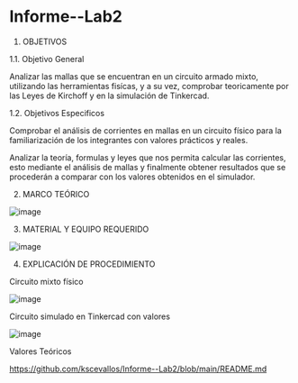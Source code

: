 # Informe--Lab2
1. OBJETIVOS

1.1. Objetivo General

Analizar las mallas que se encuentran en un circuito armado mixto, utilizando las herramientas fisícas, y a su vez, comprobar teoricamente por las Leyes de Kirchoff y en la simulación de Tinkercad.

1.2. Objetivos Especificos

Comprobar el análisis de corrientes en mallas en un circuito físico para la familiarización de los integrantes con valores prácticos y reales.

Analizar la teoría, formulas y leyes que nos permita calcular las corrientes, esto mediante el análisis de mallas y finalmente obtener resultados que se procederán a comparar con los valores obtenidos en el simulador.

2. MARCO TEÓRICO

![image](https://user-images.githubusercontent.com/116834366/202751312-84c39d2c-46b5-421a-b49e-0772d7910152.png)

3. MATERIAL Y  EQUIPO REQUERIDO

 ![image](https://user-images.githubusercontent.com/116834366/202754114-cd37e371-7c2d-40ac-a140-5980d918a0b7.png)

4. EXPLICACIÓN DE PROCEDIMIENTO

Circuito mixto físico

![image](https://user-images.githubusercontent.com/116834366/202758269-a775fed5-8101-4d10-a4af-3e75b39ab89c.png)

Circuito simulado en Tinkercad con valores 

![image](https://user-images.githubusercontent.com/116834366/202761311-1befc260-41a7-4b14-ba13-466cc4b5a976.png)

Valores Teóricos

https://github.com/kscevallos/Informe--Lab2/blob/main/README.md
